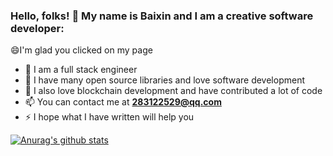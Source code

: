 
### Hello, folks! 👋 My name is Baixin and I am a creative software developer:




😄I'm glad you clicked on my page

- 🔭 I am a full stack engineer
- 🌱 I have many open source libraries and love software development
- 👯 I also love blockchain development and have contributed a lot of code
- 📫 You can contact me at **283122529@qq.com**
- ⚡ I hope what I have written will help you


[![Anurag's github stats](https://github-readme-stats.vercel.app/api?username=sunbx)](https://github.com/anuraghazra/github-readme-stats)
